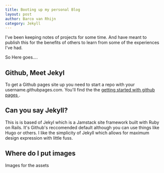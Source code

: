 ```yaml
---
title: Booting up my personal Blog
layout: post
author: Barco van Rhijn
category: Jekyll
---
```


I've been keeping notes of projects for some time. And have meant to publish this for the benefits of others to learn from some of the experiences I've had. 

So Here goes....

## Github, Meet Jekyl
To get a Github pages site up you need to start a repo with your username.githubpages.com. You'll find the the [ getting started with github pages ](https://pages.github.com/).

## Can you say Jekyll?
This is is based of Jekyl which is a Jamstack site framework built with Ruby on Rails. It's Github's reccomended default although you can use things like Hugo or others. I like the simplicity of Jekyll which allows for maximum design expression with little fuss. 

## Where do I put images
Images for the assets

